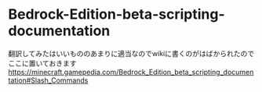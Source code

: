 # Bedrock-Edition-beta-scripting-documentation
翻訳してみたはいいもののあまりに適当なのでwikiに書くのがはばかられたのでここに置いておきます 
<https://minecraft.gamepedia.com/Bedrock_Edition_beta_scripting_documentation#Slash_Commands>
